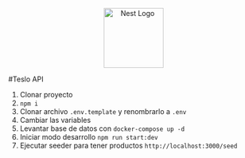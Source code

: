 <p align="center">
  <a href="http://nestjs.com/" target="blank"><img src="https://nestjs.com/img/logo-small.svg" width="120" alt="Nest Logo" /></a>
</p>

#Teslo API

1. Clonar proyecto
2. ``` npm i ```
3. Clonar archivo ```.env.template``` y renombrarlo a ```.env```
4. Cambiar las variables
5. Levantar base de datos con ```docker-compose up -d```
6. Iniciar modo desarrollo ```npm run start:dev```
7. Ejecutar seeder para tener productos ```http://localhost:3000/seed```